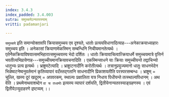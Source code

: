 ```yaml
---
index: 3.4.3
index_padded: 3.4.003
sutra: समुच्चयेऽन्यतरस्याम्
vritti: padamanjari

---
```

`समुच्चये` इति समान्योक्तावपि क्रियासमुच्चय एव दृश्यते, धातोः प्रत्ययविधानादित्याह---अनेकाक्रयाध्याहारः समुच्चय इति । अनेकासां क्रियाणामेकस्मिन् सम्बन्धिनि निचीयमानतेत्यर्थः । एतेनैकक्रियाविषयात्समभिहारात्समुच्चयस्य भेदो दर्शितः । धातोः क्रियावाचित्वात्क्रियाधर्मे समुच्चयमात्रे वृत्तिर्न भवतीत्यभिप्रायेणाह---समुच्चीयमानक्रियावचनादिति । एकस्मिन्साधने याः क्रियाः समुच्चीयन्ते तद्वाचिभ्यो धातुभ्यः प्रत्य इत्यर्थः ।
भ्राष्ट्रमटेत्यादि । भ्राष्ट्राटनादीनि करोतीत्यर्थः । तत्रानुप्रयुज्यमानो धातुः साधनभेदेन भिन्नेष्वटनेष्वनुवर्तमानं कृतिव्यापारं वदँस्तद्गतानि साधनादीनि प्रिकाशयतीति परस्परसम्बन्धः । भ्राष्ट्रम् = चुल्लि, खस्य दूरं खदूरम् = अपवरकम्, स्थाल्यः प्रक्षालिता यत्र निधाय पिधीयन्ते तत्स्थाल्यपिधानम् ।
अथ वेति । प्रथमेनाथवाशब्देन `वा च तध्वमोः` इत्यस्य व्यापारं दर्शयति, द्वितीयेनान्यतरस्याङ्ग्रहणस्य । एवं द्वितीयेऽप्युदाहरणे द्रष्टव्यम् ।।
